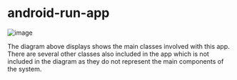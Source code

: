 # android-run-app

![image](https://user-images.githubusercontent.com/36157933/157569738-4f0c81b0-a5d0-40d5-83e7-600631c7e970.png)

The diagram above displays shows the main classes involved with this app. There are several other classes also included in the app which is not included in the diagram as they do not represent the main components of the system.
